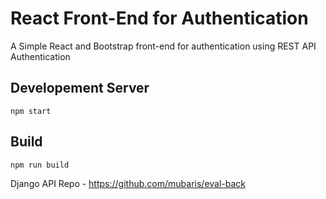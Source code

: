 # React Front-End for Authentication

A Simple React and Bootstrap front-end for authentication using REST API Authentication

## Developement Server

`npm start`

## Build

`npm run build`

Django API Repo - https://github.com/mubaris/eval-back
